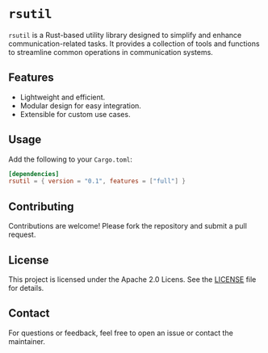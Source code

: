# `rsutil`

`rsutil` is a Rust-based utility library designed to simplify and enhance communication-related tasks.
It provides a collection of tools and functions to streamline common operations in communication systems.

## Features

- Lightweight and efficient.
- Modular design for easy integration.
- Extensible for custom use cases.

## Usage

Add the following to your `Cargo.toml`:

```toml
[dependencies]
rsutil = { version = "0.1", features = ["full"] }
```

## Contributing

Contributions are welcome! Please fork the repository and submit a pull request.

## License

This project is licensed under the Apache 2.0 Licens. See the [LICENSE](LICENSE) file for details.

## Contact

For questions or feedback, feel free to open an issue or contact the maintainer.
